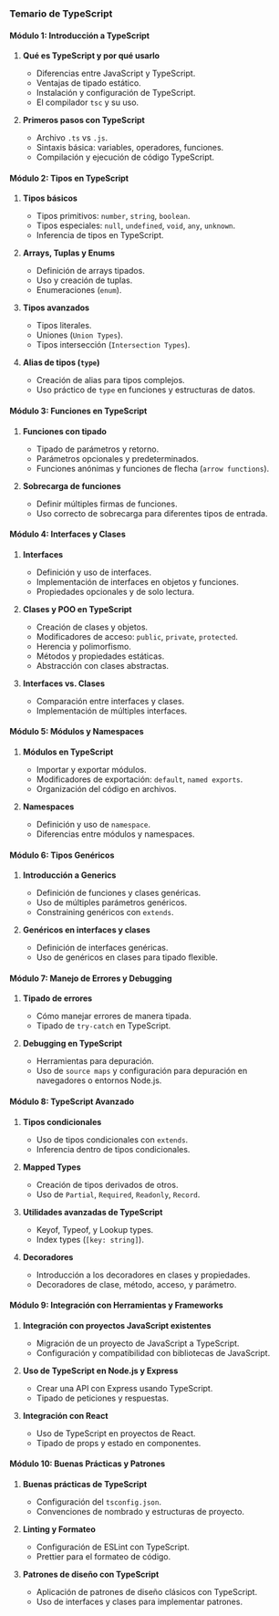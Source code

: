 ### **Temario de TypeScript**

#### **Módulo 1: Introducción a TypeScript**
1. **Qué es TypeScript y por qué usarlo**
   - Diferencias entre JavaScript y TypeScript.
   - Ventajas de tipado estático.
   - Instalación y configuración de TypeScript.
   - El compilador `tsc` y su uso.

2. **Primeros pasos con TypeScript**
   - Archivo `.ts` vs `.js`.
   - Sintaxis básica: variables, operadores, funciones.
   - Compilación y ejecución de código TypeScript.

#### **Módulo 2: Tipos en TypeScript**
1. **Tipos básicos**
   - Tipos primitivos: `number`, `string`, `boolean`.
   - Tipos especiales: `null`, `undefined`, `void`, `any`, `unknown`.
   - Inferencia de tipos en TypeScript.

2. **Arrays, Tuplas y Enums**
   - Definición de arrays tipados.
   - Uso y creación de tuplas.
   - Enumeraciones (`enum`).

3. **Tipos avanzados**
   - Tipos literales.
   - Uniones (`Union Types`).
   - Tipos intersección (`Intersection Types`).

4. **Alias de tipos (`type`)**
   - Creación de alias para tipos complejos.
   - Uso práctico de `type` en funciones y estructuras de datos.

#### **Módulo 3: Funciones en TypeScript**
1. **Funciones con tipado**
   - Tipado de parámetros y retorno.
   - Parámetros opcionales y predeterminados.
   - Funciones anónimas y funciones de flecha (`arrow functions`).

2. **Sobrecarga de funciones**
   - Definir múltiples firmas de funciones.
   - Uso correcto de sobrecarga para diferentes tipos de entrada.

#### **Módulo 4: Interfaces y Clases**
1. **Interfaces**
   - Definición y uso de interfaces.
   - Implementación de interfaces en objetos y funciones.
   - Propiedades opcionales y de solo lectura.

2. **Clases y POO en TypeScript**
   - Creación de clases y objetos.
   - Modificadores de acceso: `public`, `private`, `protected`.
   - Herencia y polimorfismo.
   - Métodos y propiedades estáticas.
   - Abstracción con clases abstractas.

3. **Interfaces vs. Clases**
   - Comparación entre interfaces y clases.
   - Implementación de múltiples interfaces.

#### **Módulo 5: Módulos y Namespaces**
1. **Módulos en TypeScript**
   - Importar y exportar módulos.
   - Modificadores de exportación: `default`, `named exports`.
   - Organización del código en archivos.

2. **Namespaces**
   - Definición y uso de `namespace`.
   - Diferencias entre módulos y namespaces.

#### **Módulo 6: Tipos Genéricos**
1. **Introducción a Generics**
   - Definición de funciones y clases genéricas.
   - Uso de múltiples parámetros genéricos.
   - Constraining genéricos con `extends`.

2. **Genéricos en interfaces y clases**
   - Definición de interfaces genéricas.
   - Uso de genéricos en clases para tipado flexible.

#### **Módulo 7: Manejo de Errores y Debugging**
1. **Tipado de errores**
   - Cómo manejar errores de manera tipada.
   - Tipado de `try-catch` en TypeScript.

2. **Debugging en TypeScript**
   - Herramientas para depuración.
   - Uso de `source maps` y configuración para depuración en navegadores o entornos Node.js.

#### **Módulo 8: TypeScript Avanzado**
1. **Tipos condicionales**
   - Uso de tipos condicionales con `extends`.
   - Inferencia dentro de tipos condicionales.

2. **Mapped Types**
   - Creación de tipos derivados de otros.
   - Uso de `Partial`, `Required`, `Readonly`, `Record`.

3. **Utilidades avanzadas de TypeScript**
   - Keyof, Typeof, y Lookup types.
   - Index types (`[key: string]`).

4. **Decoradores**
   - Introducción a los decoradores en clases y propiedades.
   - Decoradores de clase, método, acceso, y parámetro.

#### **Módulo 9: Integración con Herramientas y Frameworks**
1. **Integración con proyectos JavaScript existentes**
   - Migración de un proyecto de JavaScript a TypeScript.
   - Configuración y compatibilidad con bibliotecas de JavaScript.

2. **Uso de TypeScript en Node.js y Express**
   - Crear una API con Express usando TypeScript.
   - Tipado de peticiones y respuestas.

3. **Integración con React**
   - Uso de TypeScript en proyectos de React.
   - Tipado de props y estado en componentes.

#### **Módulo 10: Buenas Prácticas y Patrones**
1. **Buenas prácticas de TypeScript**
   - Configuración del `tsconfig.json`.
   - Convenciones de nombrado y estructuras de proyecto.

2. **Linting y Formateo**
   - Configuración de ESLint con TypeScript.
   - Prettier para el formateo de código.

3. **Patrones de diseño con TypeScript**
   - Aplicación de patrones de diseño clásicos con TypeScript.
   - Uso de interfaces y clases para implementar patrones.